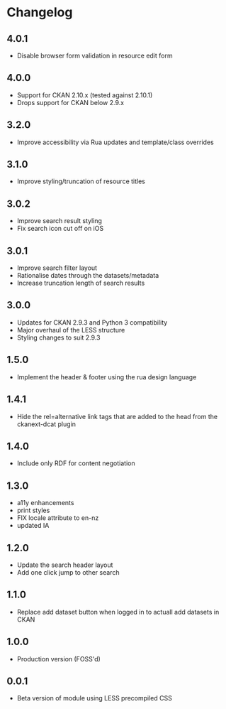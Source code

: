 # Changelog

## 4.0.1

- Disable browser form validation in resource edit form

## 4.0.0

- Support for CKAN 2.10.x (tested against 2.10.1)
- Drops support for CKAN below 2.9.x

## 3.2.0

- Improve accessibility via Rua updates and template/class overrides

## 3.1.0

- Improve styling/truncation of resource titles

## 3.0.2

- Improve search result styling
- Fix search icon cut off on iOS

## 3.0.1

- Improve search filter layout
- Rationalise dates through the datasets/metadata
- Increase truncation length of search results

## 3.0.0

- Updates for CKAN 2.9.3 and Python 3 compatibility
- Major overhaul of the LESS structure
- Styling changes to suit 2.9.3

## 1.5.0

- Implement the header & footer using the rua design language

## 1.4.1

- Hide the rel=alternative link tags that are added to the head from the ckanext-dcat plugin

## 1.4.0

- Include only RDF for content negotiation

## 1.3.0

- a11y enhancements
- print styles
- FIX locale attribute to en-nz
- updated IA

## 1.2.0

- Update the search header layout
- Add one click jump to other search

## 1.1.0

- Replace add dataset button when logged in to actuall add datasets in CKAN

## 1.0.0

- Production version (FOSS'd)

## 0.0.1

- Beta version of module using LESS precompiled CSS
